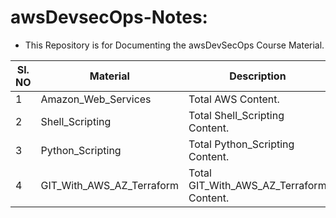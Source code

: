 # awsDevsecOps-Notes:
- This Repository is for Documenting the awsDevSecOps Course Material.
  
|Sl. NO	| Material       			      | Description                              |
|-------|---------------------------|------------------------------------------|
|	1	    | Amazon_Web_Services 		  | Total AWS Content.                 	     |
|	2	    | Shell_Scripting           | Total Shell_Scripting Content.           |
|	3	    | Python_Scripting       	  | Total Python_Scripting Content.          |
|	4	    | GIT_With_AWS_AZ_Terraform | Total GIT_With_AWS_AZ_Terraform Content. |
